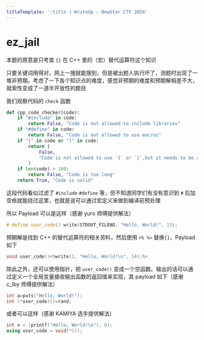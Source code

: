 ```yaml
---
titleTemplate: ':title | WriteUp - NewStar CTF 2024'
---
```

<script setup>
import Container from '@/components/docs/Container.vue'
</script>

# ez_jail

本题的原意是只考查 `{}` 在 C++ 里的（宏）替代运算符这个知识

<Container type="quote">

只要关键词用得对，网上一搜就能搜到，但是被出题人执行坏了，测题时出现了一堆非预期。考虑了一下各个知识点的难度，感觉非预期的难度和预期解相差不大，就索性变成了一道半开放性的题目
</Container>

我们观察代码的 `check` 函数

```python
def cpp_code_checker(code):
    if "#include" in code:
        return False, "Code is not allowed to include libraries"
    if "#define" in code:
        return False, "Code is not allowed to use macros"
    if "{" in code or "}" in code:
        return (
            False,
            "Code is not allowed to use `{` or `}`,but it needs to be a single function",
        )
    if len(code) > 100:
        return False, "Code is too long"
    return True, "Code is valid"
```

这段代码看似过滤了 `#include` `#define` 等，但不知道同学们有没有意识到 `#` 后加空格就能绕过这里，也就是说可以通过宏定义来做到编译前预处理

所以 Payload 可以是这样<span data-desc>（感谢 yuro 师傅提供解法）</span>

```cpp
# define user_code() write(STDOUT_FILENO, "Hello, World!", 13);
```

预期解是找到 C++ 的替代运算符的相关资料，然后使用 `<% %>` 替换`{}`，Payload 如下

```cpp
void user_code()<%write(1, "Hello, World!\n", 14);%>
```

除此之外，还可以使用指针，把 `user_code()` 变成一个空函数。输出的话可以通过定义一个全局变量接收输出函数的返回值来实现，其 payload 如下<span data-desc>（感谢 c_lby 师傅提供解法）</span>

```cpp
int a=puts("Hello, World!");
int (*user_code)()=rand;
```

或者可以这样<span data-desc>（感谢 KAMIYA 选手提供解法）</span>

```cpp
int x = (printf("Hello, World!\n"), 0);
using user_code = void(*)();
```
